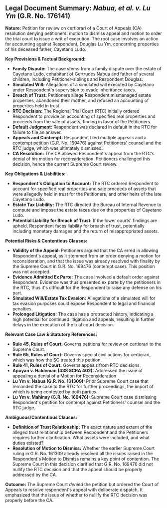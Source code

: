 ## Legal Document Summary: *Nabua, et al. v. Lu Ym* (G.R. No. 176141)

**Nature:** Petition for review on certiorari of a Court of Appeals (CA) resolution denying petitioners' motion to dismiss appeal and motion to order the trial court to issue a writ of execution. The root case involves an action for accounting against Respondent, Douglas Lu Ym, concerning properties of his deceased father, Cayetano Ludo.

**Key Provisions & Factual Background:**

*   **Family Dispute:** The case stems from a family dispute over the estate of Cayetano Ludo, cohabitant of Gertrudes Nabua and father of several children, including Petitioner-siblings and Respondent Douglas.
*   **Simulated Will:** Allegations of a simulated will executed by Cayetano under Respondent's supervision to evade inheritance taxes.
*   **Breach of Trust:** Petitioners allege Respondent mismanaged estate properties, abandoned their mother, and refused an accounting of properties held in trust.
*   **RTC Decision:** The Regional Trial Court (RTC) initially ordered Respondent to provide an accounting of specified real properties and proceeds from the sale of assets, finding in favor of the Petitioners.
*   **Default Judgment:** Respondent was declared in default in the RTC for failure to file an answer.
*   **Appeals and Contempt:** Respondent filed multiple appeals and a contempt petition (G.R. No. 169476) against Petitioners' counsel and the RTC judge, which was ultimately dismissed.
*   **CA Resolution:** The CA allowed Respondent's appeal from the RTC's denial of his motion for reconsideration. Petitioners challenged this decision, hence the current Supreme Court review.

**Key Obligations & Liabilities:**

*   **Respondent's Obligation to Account:** The RTC ordered Respondent to account for specified real properties and sale proceeds of assets that were allegedly held in trust for the Petitioners, and other heirs of the late Cayetano Ludo.
*  **Estate Tax Liability:** The RTC directed the Bureau of Internal Revenue to compute and impose the estate taxes due on the properties of Cayetano Ludo.
*   **Potential Liability for Breach of Trust:** If the lower courts' findings are upheld, Respondent faces liability for breach of trust, potentially including monetary damages and the return of misappropriated assets.

**Potential Risks & Contentious Clauses:**

*   **Validity of the Appeal:** Petitioners argued that the CA erred in allowing Respondent's appeal, as it stemmed from an order denying a motion for reconsideration, and that the issue was already resolved with finality by the Supreme Court in G.R. No. 169476 (contempt case). This position was not accepted.
*   **Evidence Admitted Ex Parte:** The case involved a default order against Respondent. Evidence was thus presented ex parte by the petitioners in the RTC, thus it's difficult for the Respondent to raise any defense on his part.
*   **Simulated Will/Estate Tax Evasion:** Allegations of a simulated will for tax evasion purposes could expose Respondent to legal and financial penalties.
*   **Prolonged Litigation:** The case has a protracted history, indicating a high potential for continued litigation and appeals, resulting in further delays in the execution of the trial court decision.

**Relevant Case Law & Statutory References:**

*   **Rule 45, Rules of Court:** Governs petitions for review on certiorari to the Supreme Court.
*   **Rule 65, Rules of Court:** Governs special civil actions for certiorari, which was how the SC treated this petition.
*   **Rule 41, Rules of Court:** Governs appeals from RTC decisions.
*   **Apuyan v. Haldeman (438 SCRA 402):** Addressed the issue of appealing a denial of a Motion for Reconsideration.
*   **Lu Ym v. Nabua (G.R. No. 161309):** Prior Supreme Court case that remanded the case to the RTC for further proceedings, the import of which is being contested by both parties.
*   **Lu Ym v. Mahinay (G.R. No. 169476):** Supreme Court case dismissing Respondent's petition for contempt against Petitioners' counsel and the RTC judge.

**Ambiguous/Contentious Clauses:**

*   **Definition of Trust Relationship:** The exact nature and extent of the alleged trust relationship between Respondent and the Petitioners requires further clarification. What assets were included, and what duties existed?
*   **Resolution of Motion to Dismiss:** Whether the earlier Supreme Court ruling in G.R. No. 161309 already resolved all the issues raised in the Respondent's Motion to Dismiss remains a key point of contention. The Supreme Court in this decision clarified that G.R. No. 169476 did not nullify the RTC decision and that the appeal should be properly addressed by the CA.

**Outcome:** The Supreme Court *denied* the petition but ordered the Court of Appeals to resolve respondent's appeal with deliberate dispatch. It emphasized that the issue of whether to nullify the RTC decision was properly before the CA.

